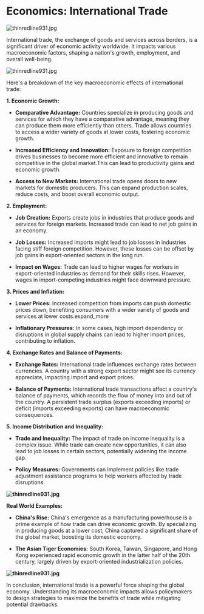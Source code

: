 # Economics: International Trade

![thinredline931.jpg](https://uu.instructure.com/courses/20008/files/1599582/preview)

International trade, the exchange of goods and services across borders, is a significant driver of economic activity worldwide. It impacts various macroeconomic factors, shaping a nation's growth, employment, and overall well-being.

![thinredline931.jpg](https://uu.instructure.com/courses/20008/files/1599582/preview)

Here's a breakdown of the key macroeconomic effects of international trade:

**1. Economic Growth:**

- **Comparative Advantage:** Countries specialize in producing goods and services for which they have a comparative advantage, meaning they can produce them more efficiently than others. Trade allows countries to access a wider variety of goods at lower costs, fostering economic growth.
    
- **Increased Efficiency and Innovation:** Exposure to foreign competition drives businesses to become more efficient and innovative to remain competitive in the global market.This can lead to productivity gains and economic growth.
    
- **Access to New Markets:** International trade opens doors to new markets for domestic producers. This can expand production scales, reduce costs, and boost overall economic output.
    

**2. Employment:**

- **Job Creation:** Exports create jobs in industries that produce goods and services for foreign markets. Increased trade can lead to net job gains in an economy.
    
- **Job Losses:** Increased imports might lead to job losses in industries facing stiff foreign competition. However, these losses can be offset by job gains in export-oriented sectors in the long run.
    
- **Impact on Wages:** Trade can lead to higher wages for workers in export-oriented industries as demand for their skills rises. However, wages in import-competing industries might face downward pressure.
    

**3. Prices and Inflation:**

- **Lower Prices:** Increased competition from imports can push domestic prices down, benefiting consumers with a wider variety of goods and services at lower costs.expand_more
    
- **Inflationary Pressures:** In some cases, high import dependency or disruptions in global supply chains can lead to higher import prices, contributing to inflation.
    

**4. Exchange Rates and Balance of Payments:**

- **Exchange Rates:** International trade influences exchange rates between currencies. A country with a strong export sector might see its currency appreciate, impacting import and export prices.
    
- **Balance of Payments:** International trade transactions affect a country's balance of payments, which records the flow of money into and out of the country. A persistent trade surplus (exports exceeding imports) or deficit (imports exceeding exports) can have macroeconomic consequences.
    

**5. Income Distribution and Inequality:**

- **Trade and Inequality:** The impact of trade on income inequality is a complex issue. While trade can create new opportunities, it can also lead to job losses in certain sectors, potentially widening the income gap.
    
- **Policy Measures:** Governments can implement policies like trade adjustment assistance programs to help workers affected by trade disruptions.
    

**![thinredline931.jpg](https://uu.instructure.com/courses/20008/files/1599582/preview)**

**Real World Examples:**

- **China's Rise:** China's emergence as a manufacturing powerhouse is a prime example of how trade can drive economic growth. By specializing in producing goods at a lower cost, China captured a significant share of the global market, boosting its domestic economy.
    
- **The Asian Tiger Economies:** South Korea, Taiwan, Singapore, and Hong Kong experienced rapid economic growth in the latter half of the 20th century, largely driven by export-oriented industrialization policies.
    

**![thinredline931.jpg](https://uu.instructure.com/courses/20008/files/1599582/preview)**

In conclusion, international trade is a powerful force shaping the global economy. Understanding its macroeconomic impacts allows policymakers to design strategies to maximize the benefits of trade while mitigating potential drawbacks.